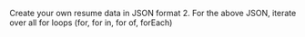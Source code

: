 Create your own resume data in JSON format
2. For the above JSON, iterate over all for loops (for, for in, for of, forEach)
